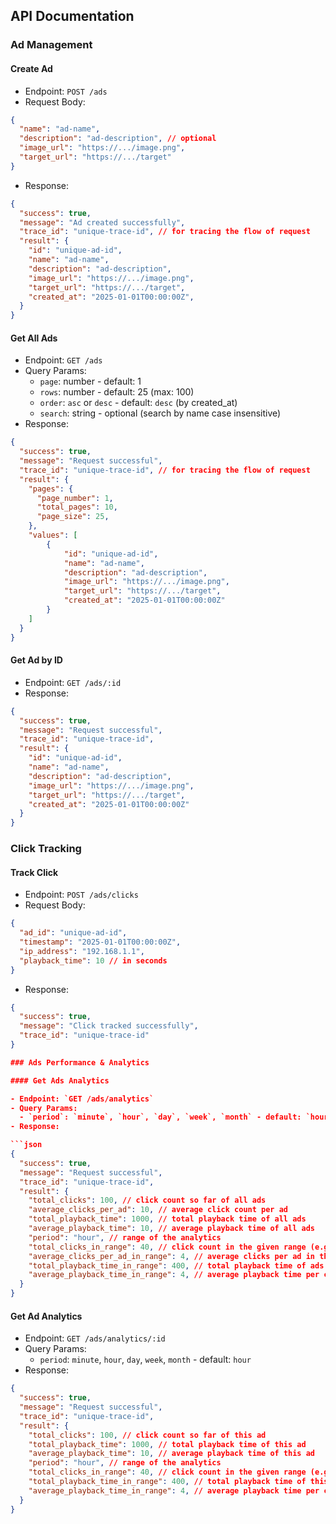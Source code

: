 ## API Documentation

### Ad Management

#### Create Ad

- Endpoint: `POST /ads`
- Request Body:

```json
{
  "name": "ad-name",
  "description": "ad-description", // optional
  "image_url": "https://.../image.png",
  "target_url": "https://.../target"
}
```

- Response:

```json
{
  "success": true,
  "message": "Ad created successfully",
  "trace_id": "unique-trace-id", // for tracing the flow of request
  "result": {
    "id": "unique-ad-id",
    "name": "ad-name",
    "description": "ad-description",
    "image_url": "https://.../image.png",
    "target_url": "https://.../target",
    "created_at": "2025-01-01T00:00:00Z",
  }
}
```

#### Get All Ads

- Endpoint: `GET /ads`
- Query Params:
  - `page`: number - default: 1
  - `rows`: number - default: 25 (max: 100)
  - `order`: `asc` or `desc` - default: `desc` (by created_at)
  - `search`: string - optional (search by name case insensitive)
- Response:

```json
{
  "success": true,
  "message": "Request successful",
  "trace_id": "unique-trace-id", // for tracing the flow of request
  "result": {
    "pages": {
      "page_number": 1,
      "total_pages": 10,
      "page_size": 25,
    },
    "values": [
        {
            "id": "unique-ad-id",
            "name": "ad-name",
            "description": "ad-description",
            "image_url": "https://.../image.png",
            "target_url": "https://.../target",
            "created_at": "2025-01-01T00:00:00Z"
        }
    ]
  }
}
```

#### Get Ad by ID

- Endpoint: `GET /ads/:id`
- Response:

```json
{
  "success": true,
  "message": "Request successful",
  "trace_id": "unique-trace-id",
  "result": {
    "id": "unique-ad-id",
    "name": "ad-name",
    "description": "ad-description",
    "image_url": "https://.../image.png",
    "target_url": "https://.../target",
    "created_at": "2025-01-01T00:00:00Z"
  }
}
```

### Click Tracking

#### Track Click

- Endpoint: `POST /ads/clicks`
- Request Body:

```json
{
  "ad_id": "unique-ad-id",
  "timestamp": "2025-01-01T00:00:00Z",
  "ip_address": "192.168.1.1",
  "playback_time": 10 // in seconds
}
```

- Response:

```json
{
  "success": true,
  "message": "Click tracked successfully",
  "trace_id": "unique-trace-id"
}

### Ads Performance & Analytics

#### Get Ads Analytics

- Endpoint: `GET /ads/analytics`
- Query Params:
  - `period`: `minute`, `hour`, `day`, `week`, `month` - default: `hour`
- Response:

```json
{
  "success": true,
  "message": "Request successful",
  "trace_id": "unique-trace-id",
  "result": {
    "total_clicks": 100, // click count so far of all ads
    "average_clicks_per_ad": 10, // average click count per ad
    "total_playback_time": 1000, // total playback time of all ads
    "average_playback_time": 10, // average playback time of all ads
    "period": "hour", // range of the analytics
    "total_clicks_in_range": 40, // click count in the given range (e.g. last hour)
    "average_clicks_per_ad_in_range": 4, // average clicks per ad in the given range
    "total_playback_time_in_range": 400, // total playback time of ads in the given range
    "average_playback_time_in_range": 4, // average playback time per click in the given range
  }
}
```

#### Get Ad Analytics

- Endpoint: `GET /ads/analytics/:id`
- Query Params:
  - `period`: `minute`, `hour`, `day`, `week`, `month` - default: `hour`
- Response:

```json
{
  "success": true,
  "message": "Request successful",
  "trace_id": "unique-trace-id",
  "result": {
    "total_clicks": 100, // click count so far of this ad
    "total_playback_time": 1000, // total playback time of this ad
    "average_playback_time": 10, // average playback time of this ad
    "period": "hour", // range of the analytics
    "total_clicks_in_range": 40, // click count in the given range (e.g. last hour)
    "total_playback_time_in_range": 400, // total playback time of this ad in the given range
    "average_playback_time_in_range": 4, // average playback time per click of this ad in the given range
  }
}
```
